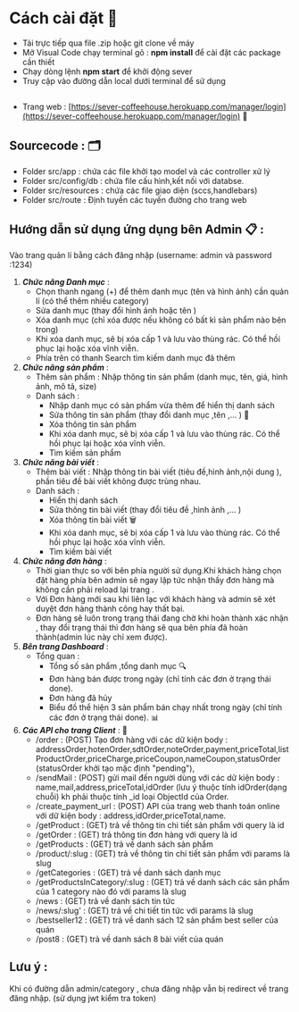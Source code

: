 # Cách cài đặt   :wrench:
 - Tải trực tiếp qua file .zip hoặc git clone về máy
 - Mở Visual Code chạy terminal gõ : **npm install** để cài đặt các package cần thiết
 - Chạy dòng lệnh **npm start** để khởi động sever
 - Truy cập vào đường dẫn local dưới terminal để sử dụng
##
- Trang web : [https://sever-coffeehouse.herokuapp.com/manager/login](https://sever-coffeehouse.herokuapp.com/manager/login) :pushpin:
## Sourcecode : :card_index_dividers:
- Folder src/app : chứa các file khởi tạo model và các controller xử lý
- Folder src/config/db : chứa file cấu hình,kết nối với databse.
- Folder src/resources : chứa các file giao diện (sccs,handlebars)
- Folder src/route : Định tuyến các tuyến đường cho trang web
## Hướng dẫn sử dụng ứng dụng bên Admin :clipboard: :
Vào trang quản lí  bằng cách đăng nhập (username: admin và password :1234)

1. ***Chức năng Danh mục*** :
    - Chọn thanh ngang (+) để thêm danh mục (tên và hình ảnh) cần quản lí (có thể thêm nhiều category)
    - Sửa danh mục (thay đổi hình ảnh hoặc tên )
    - Xóa danh mục (chỉ xóa được nếu không có bất kì sản phẩm nào bên trong)
    - Khi xóa danh mục, sẽ bị xóa cấp 1 và lưu vào thùng rác. Có thể hồi phục lại hoặc xóa vĩnh viễn.
    - Phía trên có thanh Search tìm kiếm danh mục đã thêm
2. ***Chức năng sản phẩm*** :
    - Thêm sản phẩm : Nhập thông tin sản phẩm (danh mục, tên, giá, hình ảnh, mô tả, size)
    - Danh sách :
      - Nhập danh mục có sản phẩm vừa thêm để hiển thị danh sách
      - Sửa thông tin sản phẩm (thay đổi danh mục ,tên ,... ) :memo:
      - Xóa thông tin sản phẩm
      - Khi xóa danh mục, sẽ bị xóa cấp 1 và lưu vào thùng rác. Có thể hồi phục lại hoặc xóa vĩnh viễn. 
      - Tìm kiếm sản phẩm 
3. ***Chức năng bài viết*** :
    - Thêm bài viết : Nhập thông tin bài viết (tiêu đề,hình ảnh,nội dung ), phần tiêu đề 
      bài viết không được trùng nhau.
    - Danh sách :
      - Hiển thị danh sách 
      - Sửa thông tin bài viết (thay đổi tiêu đề ,hình ảnh ,... )
      - Xóa thông tin bài viết :wastebasket:
      - Khi xóa danh mục, sẽ bị xóa cấp 1 và lưu vào thùng rác. Có thể hồi phục lại hoặc xóa vĩnh viễn.
      - Tìm kiếm bài viết 
4. ***Chức năng đơn hàng*** :
    - Thời gian thực so với bên phía người sử dụng.Khi khách hàng chọn đặt hàng phía bên  admin sẽ ngay lập tức nhận thấy đơn hàng mà không cần phải reload lại trang .
    -  Với Đơn hàng mới sau khi liên lạc với khách hàng và admin sẽ xét duyệt đơn hàng thành công hay thất bại.
    - Đơn hàng sẽ luôn trong trạng thái đang chờ khi hoàn thành xác nhận , thay đổi trạng thái thì đơn hàng sẽ qua bên phía đã hoàn thành(admin lúc này chỉ xem được).
5. ***Bên trang Dashboard*** :
    - Tổng quan :
        - Tổng số sản phẩm ,tổng danh mục :mag:
        - Đơn hàng bán được trong ngày (chỉ tính các đơn ở trạng thái done).
        - Đơn hàng đã hủy  
        - Biểu đồ thể hiện 3 sản phẩm bán chạy nhất trong ngày (chỉ tính các đơn ở trạng thái done). :bar_chart:
6. ***Các API cho trang Client*** : :handshake:
    - /order : (POST) Tạo đơn hàng với các dữ kiện body  : addressOrder,hotenOrder,sdtOrder,noteOrder,payment,priceTotal,listProductOrder,priceCharge,priceCoupon,nameCoupon,statusOrder (statusOrder khởi tạo mặc định "pending"),
    - /sendMail : (POST) gửi mail đến người dùng với các dữ kiện body  : name,mail,address,priceTotal,idOrder (lưu ý thuộc tính idOrder(dạng chuỗi) kh phải thuộc tính _id loại ObjectId của Order.                                                      
    - /create_payment_url : (POST) API của trang web thanh toán online với dữ kiện body : address,idOrder,priceTotal,name.
    - /getProduct : (GET) trả về thông tin chi tiết sản phẩm với query là id
    - /getOrder : (GET) trả thông tin đơn hàng với query là id 
    - /getProducts : (GET) trả về danh sách sản phẩm
    - /product/:slug : (GET) trả về thông tin chi tiết sản phẩm với params là slug
    - /getCategories : (GET) trả về danh sách danh mục
    - /getProductsInCategory/:slug : (GET) trả về danh sách các sản phẩm của 1 category nào đó với params là slug
    - /news : (GET) trả về danh sách tin tức
    - /news/:slug' : (GET) trả về chi tiết tin tức với params là slug
    - /bestseller12 : (GET) trả về danh sách 12 sản phẩm best seller của quán
    - /post8 : (GET) trả về danh sách 8 bài viết của quán
## Lưu ý :
 Khi có đường dẫn admin/category , chưa đăng nhập vẫn bị redirect về trang đăng nhập. (sử dụng jwt kiểm tra token)
